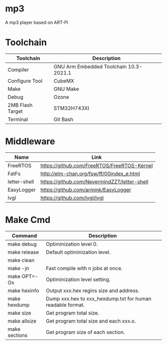 # mp3
A mp3 player based on ART-Pi

# Toolchain
| Toolchain         | Description                              |
| ------------------|------------------------------------------|
| Compiler          | GNU Arm Embedded Toolchain 10.3-2021.1   |
| Configure Tool    | CubeMX                                   |
| Make              | GNU Make                                 |
| Debug             | Ozone                                    |
| 2MB Flash Target  | STM32H743XI                              |
| Terminal          | Git Bash                                 |

# Middleware
| Name              | Link                                         |
| ------------------|----------------------------------------------|
| FreeRTOS          | https://github.com/FreeRTOS/FreeRTOS-Kernel  |
| FatFs             | http://elm-chan.org/fsw/ff/00index_e.html    |
| letter-shell      | https://github.com/NevermindZZT/letter-shell |
| EasyLogger        | https://github.com/armink/EasyLogger         |
| lvgl              | https://github.com/lvgl/lvgl                 |

# Make Cmd
| Command        | Description                                                   |
|----------------|---------------------------------------------------------------|
| make debug     | Optiminization level 0.                                       |
| make release   | Default optiminization level.                                 |
| make clean     |                                                               |
| make -jn       | Fast compile with n jobs at once.                             |
| make OPT=-Ox   | Optiminization level setting.                                 |
| make hexinfo   | Output xxx.hex regins size and address.                       |
| make hexdump   | Dump xxx.hex to xxx_hexdump.txt for human readable format.    |
| make size      | Get program total size.                                       |
| make allsize   | Get program total size and each xxx.o.                        |
| make sections  | Get program size of each section.                             |
